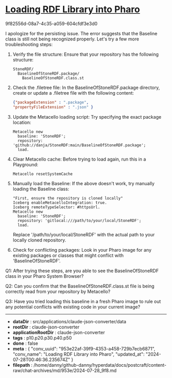 # [Loading RDF Library into Pharo](https://claude.ai/chat/953e22af-39f9-4353-a458-729b7ecb6871)

9f82556d-08a7-4c35-a059-604cfdf3e3d0

 I apologize for the persisting issue. The error suggests that the Baseline class is still not being recognized properly. Let's try a few more troubleshooting steps:

1. Verify the file structure:
   Ensure that your repository has the following structure:
   ```
   StoneRDF/
     BaselineOfStoneRDF.package/
       BaselineOfStoneRDF.class.st
   ```

2. Check the .filetree file:
   In the BaselineOfStoneRDF.package directory, create or update a .filetree file with the following content:
   ```json
   {"packageExtension" : ".package",
   "propertyFileExtension" : ".json" }
   ```

3. Update the Metacello loading script:
   Try specifying the exact package location:
   ```smalltalk
   Metacello new
     baseline: 'StoneRDF';
     repository: 'github://danja/StoneRDF:main/BaselineOfStoneRDF.package';
     load.
   ```

4. Clear Metacello cache:
   Before trying to load again, run this in a Playground:
   ```smalltalk
   Metacello resetSystemCache
   ```

5. Manually load the Baseline:
   If the above doesn't work, try manually loading the Baseline class:
   ```smalltalk
   "First, ensure the repository is cloned locally"
   Iceberg enableMetacelloIntegration: true.
   Iceberg remoteTypeSelector: #httpsUrl.
   Metacello new
     baseline: 'StoneRDF';
     repository: 'gitlocal:///path/to/your/local/StoneRDF';
     load.
   ```
   Replace '/path/to/your/local/StoneRDF' with the actual path to your locally cloned repository.

6. Check for conflicting packages:
   Look in your Pharo image for any existing packages or classes that might conflict with 'BaselineOfStoneRDF'.

Q1: After trying these steps, are you able to see the BaselineOfStoneRDF class in your Pharo System Browser?

Q2: Can you confirm that the BaselineOfStoneRDF.class.st file is being correctly read from your repository by Metacello?

Q3: Have you tried loading this baseline in a fresh Pharo image to rule out any potential conflicts with existing code in your current image?

---

* **dataDir** : src/applications/claude-json-converter/data
* **rootDir** : claude-json-converter
* **applicationRootDir** : claude-json-converter
* **tags** : p10.p20.p30.p40.p50
* **done** : false
* **meta** : {
  "conv_uuid": "953e22af-39f9-4353-a458-729b7ecb6871",
  "conv_name": "Loading RDF Library into Pharo",
  "updated_at": "2024-07-28T00:46:36.235674Z"
}
* **filepath** : /home/danny/github-danny/hyperdata/docs/postcraft/content-raw/chat-archives/md/953e/2024-07-28_9f8.md